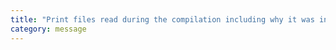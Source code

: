 ```yaml
---
title: "Print files read during the compilation including why it was included."
category: message
---
```

